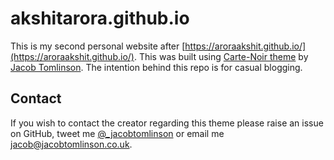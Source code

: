 # akshitarora.github.io

This is my second personal website after [https://aroraakshit.github.io/](https://aroraakshit.github.io/). This was built using [Carte-Noir theme](https://github.com/aroraakshit/carte-noire) by [Jacob Tomlinson](https://github.com/jacobtomlinson). The intention behind this repo is for casual blogging.

## Contact
If you wish to contact the creator regarding this theme please raise an issue on GitHub, tweet me [@_jacobtomlinson](http://www.twitter.com/_jacobtomlinson) or email me [jacob@jacobtomlinson.co.uk](mailto:jacob@jacobtomlinson.co.uk).